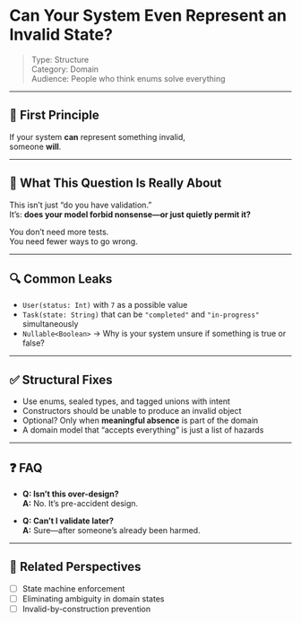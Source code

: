 # Can Your System Even Represent an Invalid State?

> Type: Structure  
> Category: Domain  
> Audience: People who think enums solve everything

---

## 🚨 First Principle

If your system **can** represent something invalid,  
someone **will**.

---

## 🧠 What This Question Is Really About

This isn’t just “do you have validation.”  
It’s: **does your model forbid nonsense—or just quietly permit it?**

You don’t need more tests.  
You need fewer ways to go wrong.

---

## 🔍 Common Leaks

- `User(status: Int)` with `7` as a possible value  
- `Task(state: String)` that can be `"completed"` and `"in-progress"` simultaneously  
- `Nullable<Boolean>` → Why is your system unsure if something is true or false?

---

## ✅ Structural Fixes

- Use enums, sealed types, and tagged unions with intent  
- Constructors should be unable to produce an invalid object  
- Optional? Only when **meaningful absence** is part of the domain  
- A domain model that “accepts everything” is just a list of hazards

---

## ❓ FAQ

- **Q: Isn’t this over-design?**  
  **A:** No. It’s pre-accident design.

- **Q: Can’t I validate later?**  
  **A:** Sure—after someone’s already been harmed.

---

## 🔗 Related Perspectives

- [ ] State machine enforcement  
- [ ] Eliminating ambiguity in domain states  
- [ ] Invalid-by-construction prevention  
